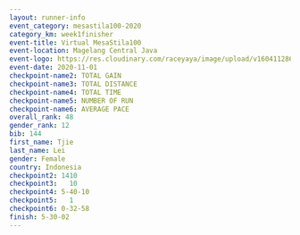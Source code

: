 ```yaml
--- 
layout: runner-info 
event_category: mesastila100-2020 
category_km: week1finisher 
event-title: Virtual MesaStila100  
event-location: Magelang Central Java 
event-logo: https://res.cloudinary.com/raceyaya/image/upload/v1604112863/3B3F7463-9336-4572-9F07-069DCA7D2527_ndaoxk.jpg 
event-date: 2020-11-01 
checkpoint-name2: TOTAL GAIN 
checkpoint-name3: TOTAL DISTANCE 
checkpoint-name4: TOTAL TIME 
checkpoint-name5: NUMBER OF RUN 
checkpoint-name6: AVERAGE PACE 
overall_rank: 48
gender_rank: 12
bib: 144
first_name: Tjie
last_name: Lei
gender: Female
country: Indonesia
checkpoint2: 1410
checkpoint3:   10 
checkpoint4: 5-40-10
checkpoint5:   1 
checkpoint6: 0-32-58
finish: 5-30-02
--- 
```

